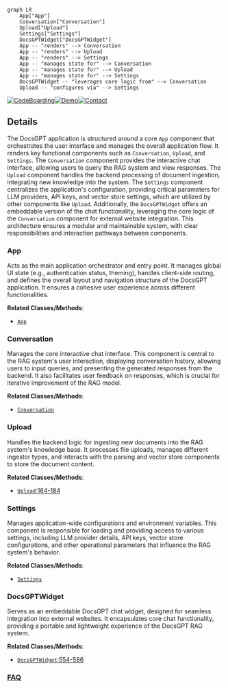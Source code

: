 ```mermaid
graph LR
    App["App"]
    Conversation["Conversation"]
    Upload["Upload"]
    Settings["Settings"]
    DocsGPTWidget["DocsGPTWidget"]
    App -- "renders" --> Conversation
    App -- "renders" --> Upload
    App -- "renders" --> Settings
    App -- "manages state for" --> Conversation
    App -- "manages state for" --> Upload
    App -- "manages state for" --> Settings
    DocsGPTWidget -- "leverages core logic from" --> Conversation
    Upload -- "configures via" --> Settings
```

[![CodeBoarding](https://img.shields.io/badge/Generated%20by-CodeBoarding-9cf?style=flat-square)](https://github.com/CodeBoarding/GeneratedOnBoardings)[![Demo](https://img.shields.io/badge/Try%20our-Demo-blue?style=flat-square)](https://www.codeboarding.org/demo)[![Contact](https://img.shields.io/badge/Contact%20us%20-%20contact@codeboarding.org-lightgrey?style=flat-square)](mailto:contact@codeboarding.org)

## Details

The DocsGPT application is structured around a core `App` component that orchestrates the user interface and manages the overall application flow. It renders key functional components such as `Conversation`, `Upload`, and `Settings`. The `Conversation` component provides the interactive chat interface, allowing users to query the RAG system and view responses. The `Upload` component handles the backend processing of document ingestion, integrating new knowledge into the system. The `Settings` component centralizes the application's configuration, providing critical parameters for LLM providers, API keys, and vector store settings, which are utilized by other components like `Upload`. Additionally, the `DocsGPTWidget` offers an embeddable version of the chat functionality, leveraging the core logic of the `Conversation` component for external website integration. This architecture ensures a modular and maintainable system, with clear responsibilities and interaction pathways between components.

### App
Acts as the main application orchestrator and entry point. It manages global UI state (e.g., authentication status, theming), handles client-side routing, and defines the overall layout and navigation structure of the DocsGPT application. It ensures a cohesive user experience across different functionalities.


**Related Classes/Methods**:

- <a href="https://github.com/arc53/DocsGPT/blob/main/extensions/chatwoot/app.py" target="_blank" rel="noopener noreferrer">`App`</a>


### Conversation
Manages the core interactive chat interface. This component is central to the RAG system's user interaction, displaying conversation history, allowing users to input queries, and presenting the generated responses from the backend. It also facilitates user feedback on responses, which is crucial for iterative improvement of the RAG model.


**Related Classes/Methods**:

- <a href="https://github.com/arc53/DocsGPT/blob/main/extensions/chatwoot/app.py" target="_blank" rel="noopener noreferrer">`Conversation`</a>


### Upload
Handles the backend logic for ingesting new documents into the RAG system's knowledge base. It processes file uploads, manages different ingestor types, and interacts with the parsing and vector store components to store the document content.


**Related Classes/Methods**:

- <a href="https://github.com/arc53/DocsGPT/blob/main/application/api/user/routes.py#L164-L184" target="_blank" rel="noopener noreferrer">`Upload`:164-184</a>


### Settings
Manages application-wide configurations and environment variables. This component is responsible for loading and providing access to various settings, including LLM provider details, API keys, vector store configurations, and other operational parameters that influence the RAG system's behavior.


**Related Classes/Methods**:

- <a href="https://github.com/arc53/DocsGPT/blob/main/application/vectorstore/elasticsearch.py" target="_blank" rel="noopener noreferrer">`Settings`</a>


### DocsGPTWidget
Serves as an embeddable DocsGPT chat widget, designed for seamless integration into external websites. It encapsulates core chat functionality, providing a portable and lightweight experience of the DocsGPT RAG system.


**Related Classes/Methods**:

- <a href="https://github.com/arc53/DocsGPT/blob/main/extensions/react-widget/src/components/DocsGPTWidget.tsx#L554-L586" target="_blank" rel="noopener noreferrer">`DocsGPTWidget`:554-586</a>




### [FAQ](https://github.com/CodeBoarding/GeneratedOnBoardings/tree/main?tab=readme-ov-file#faq)